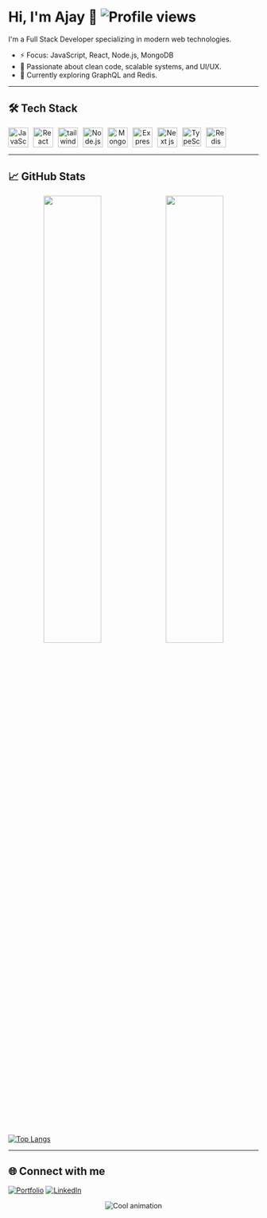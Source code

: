 
# Hi, I'm Ajay 👋  ![Profile views](https://komarev.com/ghpvc/?username=ajey108&label=Profile%20views&color=0e75b6&style=flat)

I'm a Full Stack Developer specializing in modern web technologies.

- ⚡ Focus: JavaScript, React, Node.js, MongoDB
- 🎯 Passionate about clean code, scalable systems, and UI/UX.
- 🚀 Currently exploring GraphQL and Redis.

---

## 🛠️ Tech Stack

<div align="center" style="display: flex; gap: 10px;">
  <img src="https://cdn.jsdelivr.net/gh/devicons/devicon/icons/javascript/javascript-original.svg" width="40" height="40" alt="JavaScript" />
  <img src="https://cdn.jsdelivr.net/gh/devicons/devicon/icons/react/react-original.svg" width="40" height="40" alt="React" />
 <img src="https://cdn.jsdelivr.net/gh/devicons/devicon@latest/icons/tailwindcss/tailwindcss-original.svg" width="40" height="40" alt="tailwind" />
  <img src="https://cdn.jsdelivr.net/gh/devicons/devicon/icons/nodejs/nodejs-original.svg" width="40" height="40" alt="Node.js" />
  <img src="https://cdn.jsdelivr.net/gh/devicons/devicon/icons/mongodb/mongodb-original.svg" width="40" height="40" alt="MongoDB" />
  <img src="https://cdn.jsdelivr.net/gh/devicons/devicon/icons/express/express-original.svg" width="40" height="40" alt="Express" />
 <img src="https://cdn.jsdelivr.net/gh/devicons/devicon@latest/icons/nextjs/nextjs-original.svg" width="40" height="40" alt="Next js" />

   <img src="https://cdn.jsdelivr.net/gh/devicons/devicon@latest/icons/typescript/typescript-plain.svg" width="38" height="38" alt="TypeScript"  />
 <img src="https://cdn.jsdelivr.net/gh/devicons/devicon@latest/icons/redis/redis-original.svg" width="40" height="40" alt="Redis" />

          
 

          
          
</div>

---

## 📈 GitHub Stats

<div align="center">
  <img src="https://github-readme-stats.vercel.app/api?username=ajey108&show_icons=true&theme=radical" width="48%" />
  <img src="https://github-readme-streak-stats.herokuapp.com/?user=ajey108&theme=radical" width="48%" />

</div>

 [![Top Langs](https://github-readme-stats.vercel.app/api/top-langs/?username=ajey108&layout=compact&theme=dark)](https://github.com/ajey108)


---

## 🌐 Connect with me

[![Portfolio](https://img.shields.io/badge/Portfolio-%230077B5.svg?style=for-the-badge&logo=Google-Chrome&logoColor=white)](https://ajay108portfolio.netlify.app/)
[![LinkedIn](https://img.shields.io/badge/LinkedIn-%230077B5.svg?style=for-the-badge&logo=linkedin&logoColor=white)](https://www.linkedin.com/in/ajay-kumar-016b56242/)


<div align='center'> 
<img src="https://github.com/user-attachments/assets/03593e18-3781-42bc-856d-3e092d2c2040https://github.com/user-attachments/assets/03593e18-3781-42bc-856d-3e092d2c2040" alt="Cool animation" />

</div>







